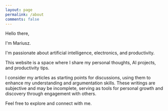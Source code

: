 ```yaml
---
layout: page
permalink: /about
comments: false
---
```


<div class="row justify-content-between">
<div class="col-md-8 pr-5">

<p>
Hello there,
</p>

<p>
I'm Mariusz.
</p>

<p>
I'm passionate about artificial intelligence, electronics, and productivity.
</p>

<p>
This website is a space where I share my personal thoughts, AI projects, and productivity tips.
</p>

<p>
I consider my articles as starting points for discussions, using them to enhance my understanding and argumentation skills. These writings are subjective and may be incomplete, serving as tools for personal growth and discovery through engagement with others.
</p>

<p>
Feel free to explore and connect with me.
</p>

</div>
</div>